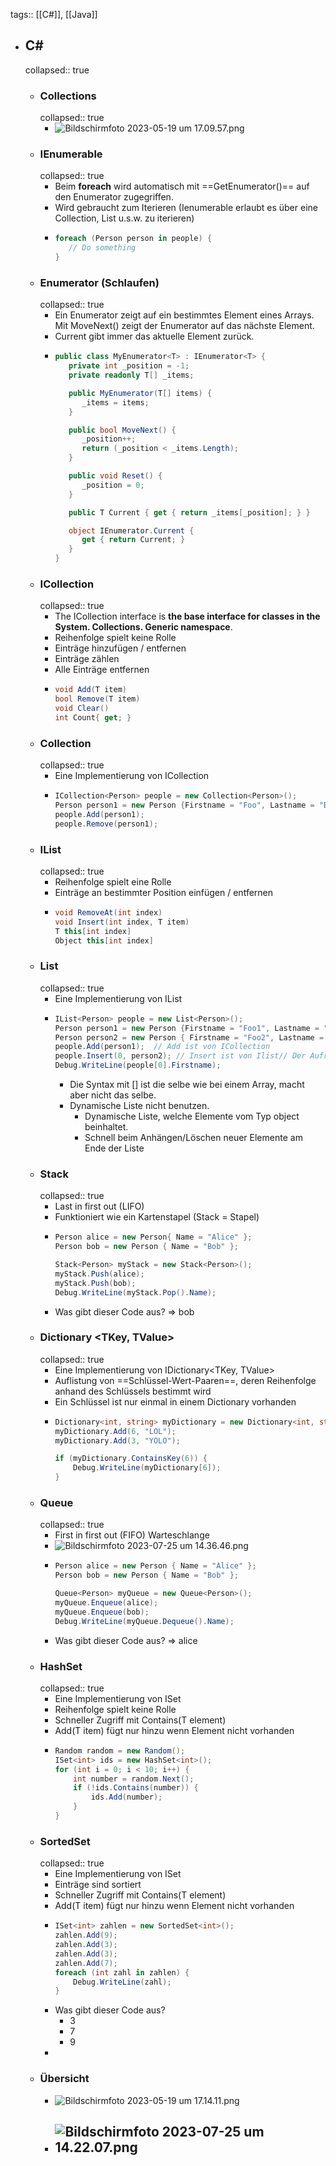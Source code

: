 tags:: [[C#]], [[Java]]

- ## C#
  collapsed:: true
	- ### Collections
	  collapsed:: true
		- ![Bildschirmfoto 2023-05-19 um 17.09.57.png](../assets/Bildschirmfoto_2023-05-19_um_17.09.57_1684508999512_0.png)
	- ### IEnumerable<T>
	  collapsed:: true
		- Beim **foreach** wird automatisch mit ==GetEnumerator()== auf den Enumerator zugegriffen.
		- Wird gebraucht zum Iterieren (Ienumerable erlaubt es über eine Collection, List u.s.w. zu iterieren)
		- ```c#
		  foreach (Person person in people) {
		     // Do something
		  }
		  ```
	- ### Enumerator (Schlaufen)
	  collapsed:: true
		- Ein Enumerator zeigt auf ein bestimmtes Element eines Arrays. Mit MoveNext()
		  zeigt der Enumerator auf das nächste Element.
		- Current gibt immer das aktuelle Element zurück.
		- ```c#
		  public class MyEnumerator<T> : IEnumerator<T> {
		     private int _position = -1;
		     private readonly T[] _items;
		  
		     public MyEnumerator(T[] items) {
		        _items = items;
		     }
		  
		     public bool MoveNext() {
		        _position++;
		        return (_position < _items.Length);
		     }
		  
		     public void Reset() {
		        _position = 0;
		     }
		  
		     public T Current { get { return _items[_position]; } }
		  
		     object IEnumerator.Current {
		        get { return Current; }
		     }
		  }
		  ```
	- ### ICollection <T>
	  collapsed:: true
		- The ICollection<T> interface is **the base interface for classes in the System. Collections. Generic namespace**.
		- Reihenfolge spielt keine Rolle
		- Einträge hinzufügen / entfernen
		- Einträge zählen
		- Alle Einträge entfernen
		- ```c#
		  void Add(T item)
		  bool Remove(T item)
		  void Clear()
		  int Count{ get; }
		  ```
	- ### Collection
	  collapsed:: true
		- Eine Implementierung von ICollection<T>
		- ```c#
		  ICollection<Person> people = new Collection<Person>();
		  Person person1 = new Person {Firstname = "Foo", Lastname = "Bar"};
		  people.Add(person1);
		  people.Remove(person1);
		  ```
	- ### IList <T>
	  collapsed:: true
		- Reihenfolge spielt eine Rolle
		- Einträge an bestimmter Position einfügen / entfernen
		- ```c#
		  void RemoveAt(int index)
		  void Insert(int index, T item)
		  T this[int index]
		  Object this[int index]
		  ```
	- ### List<T>
	  collapsed:: true
		- Eine Implementierung von IList<T>
		- ```c#
		  IList<Person> people = new List<Person>();
		  Person person1 = new Person {Firstname = "Foo1", Lastname = "Bar1"};
		  Person person2 = new Person { Firstname = "Foo2", Lastname = "Bar2" };
		  people.Add(person1);  // Add ist von ICollection
		  people.Insert(0, person2); // Insert ist von Ilist// Der Aufruf mit [] ist nur mit IList möglich
		  Debug.WriteLine(people[0].Firstname); 
		  ```
			- Die Syntax mit [] ist die selbe wie bei einem Array, macht aber nicht das selbe.
			- Dynamische Liste nicht benutzen.
				- Dynamische Liste, welche Elemente vom Typ object beinhaltet.
				- Schnell beim Anhängen/Löschen neuer Elemente am Ende der Liste
	- ### Stack<T>
	  collapsed:: true
		- Last in first out (LIFO)
		- Funktioniert wie ein Kartenstapel (Stack = Stapel)
		- ```c#
		  Person alice = new Person{ Name = "Alice" };
		  Person bob = new Person { Name = "Bob" };
		  
		  Stack<Person> myStack = new Stack<Person>();
		  myStack.Push(alice);
		  myStack.Push(bob);
		  Debug.WriteLine(myStack.Pop().Name);
		  
		  ```
		- Was gibt dieser Code aus? => bob
	- ### Dictionary <TKey, TValue>
	  collapsed:: true
		- Eine Implementierung von IDictionary<TKey, TValue>
		- Auflistung von ==Schlüssel-Wert-Paaren==, deren Reihenfolge anhand des Schlüssels bestimmt wird
		- Ein Schlüssel ist nur einmal in einem Dictionary vorhanden
		- ```c#
		  Dictionary<int, string> myDictionary = new Dictionary<int, string>();
		  myDictionary.Add(6, "LOL");
		  myDictionary.Add(3, "YOLO");
		  
		  if (myDictionary.ContainsKey(6)) {
		      Debug.WriteLine(myDictionary[6]);
		  }
		  ```
	- ### Queue<T>
	  collapsed:: true
		- First in first out (FIFO) Warteschlange
		- ![Bildschirmfoto 2023-07-25 um 14.36.46.png](../assets/Bildschirmfoto_2023-07-25_um_14.36.46_1690270608034_0.png)
		- ```c#
		  Person alice = new Person { Name = "Alice" };
		  Person bob = new Person { Name = "Bob" };
		  
		  Queue<Person> myQueue = new Queue<Person>();
		  myQueue.Enqueue(alice);
		  myQueue.Enqueue(bob);
		  Debug.WriteLine(myQueue.Dequeue().Name);
		  ```
		- Was gibt dieser Code aus? => alice
	- ### HashSet<T>
	  collapsed:: true
		- Eine Implementierung von ISet<T>
		- Reihenfolge spielt keine Rolle
		- Schneller Zugriff mit Contains(T element)
		- Add(T item) fügt nur hinzu wenn Element nicht vorhanden
		- ```c#
		  Random random = new Random();
		  ISet<int> ids = new HashSet<int>();
		  for (int i = 0; i < 10; i++) {
		      int number = random.Next();
		      if (!ids.Contains(number)) {
		          ids.Add(number);
		      }
		  }
		  ```
	- ### SortedSet<T>
	  collapsed:: true
		- Eine Implementierung von ISet<T>
		- Einträge sind sortiert
		- Schneller Zugriff mit Contains(T element)
		- Add(T item) fügt nur hinzu wenn Element nicht vorhanden
		- ```c#
		  ISet<int> zahlen = new SortedSet<int>();
		  zahlen.Add(9);
		  zahlen.Add(3);
		  zahlen.Add(3);
		  zahlen.Add(7);
		  foreach (int zahl in zahlen) {
		      Debug.WriteLine(zahl);
		  }
		  ```
		- Was gibt dieser Code aus?
			- 3
			- 7
			- 9
		-
	- ### Übersicht
		- ![Bildschirmfoto 2023-05-19 um 17.14.11.png](../assets/Bildschirmfoto_2023-05-19_um_17.14.11_1684509252569_0.png)
		- ![Bildschirmfoto 2023-07-25 um 14.22.07.png](../assets/Bildschirmfoto_2023-07-25_um_14.22.07_1690269732729_0.png)
			-